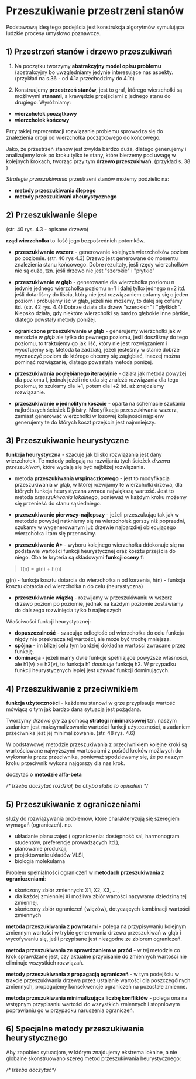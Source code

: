 # Przeszukiwanie przestrzeni stanów

Podstawową ideą tego podejścia jest konstrukcja algorytmów symulująca ludzkie procesy umysłowo poznawcze.

## 1) Przestrzeń stanów i drzewo przeszukiwań

1. Na początku tworzymy **abstrakcyjny model opisu problemu** (abstrakcyjny bo uwzględniamy jedynie interesujące nas aspekty. (przykład na s.36 - od 4.1a przechodzimy do 4.1c)

2. Konstruujemy **przestrzeń stanów**, jest to graf, którego wierzchołki są możliwymi **stanami**, a krawędzie przejściami z jednego stanu do drugiego. Wyróżniamy:
- **wierzchołek początkowy**
- **wierzchołek końcowy**

Przy takiej reprezentacji rozwiązanie problemu sprowadza się do znalezienia drogi od wierzchołka początkowego do końcowego.

Jako, że przestrzeń stanów jest zwykla bardzo duża, dlatego generujemy i analizujemy krok po kroku tylko te stany, które bierzemy pod uwagę w kolejnych krokach, tworząc przy tym **drzewo przeszukiwań**. (przykład s. 38 )

*Strategie przeszukiwania* przestrzeni stanów możemy podzielić na:
- **metody przeszukiwania ślepego**
- **metody przeszukiwani aheurystycznego**

## 2) Przeszukiwanie ślepe

(str. 40 rys. 4.3 - opisane drzewo)

**rząd wierzchołka** to ilość jego bezpośrednich potomków.

- **przeszukiwanie wszerz** - generowanie kolejnych wierzchołków poziom po poziomie. (str. 40 rys 4.3) Drzewo jest generowane do momentu znalezienia stanu końcowego. Dobre rezultaty, jeśli rzędy wierzchołków nie są duże, tzn. jeśli drzewo nie jest "szerokie" i "płytkie"

- **przeszukiwanie w głąb** - generowanie dla wierzchołka poziomu n jedynie jednego wierzchołka poziomu n+1 i dalej tylko jednego n+2 itd. jeśli dotarliśmy do liścia, który nie jest rozwiązaniem cofamy się o jeden poziom i próbujemy iść w głąb, jeżeli nie możemy, to dalej się cofamy itd. (str. 42 rys. 4.4) Dobrze działa dla drzew "szerokich" i "płytkich". Kiepsko działa, gdy niektóre wierzchołki są bardzo głębokie inne płytkie, dlatego powstały metody poniżej.

- **ograniczone przeszukiwanie w głąb** - generujemy wierzchołki jak w metodzie *w głąb* ale tylko do pewnego poziomu, jeśli doszliśmy do tego poziomu, to traktujemy go jak liść, który nie jest rozwiązaniem i wycofujemy się. Metoda ta zadziałą, jeżeli jesteśmy w stanie dobrze wyznaczyć poziom do którego chcemy się zagłębiać, inaczej można pominąć rozwiązanie, dlatego powastała metoda poniżej.

- **przeszukiwania pogłębianego iteracyjnie** - działa jak metoda powyżej dla poziomu l, jednak jeżeli nie uda się znaleźć rozwiązania dla tego poziomu, to szukamy dla l+1, potem dla l+2 itd. aż znajdziemy rozwiązanie.

- **przeszukiwanie o jednolitym koszcie** - oparta na schemacie szukania najkrótszych ścieżek Dijkistry. Modyfikacja przeszukiwania wszerz, zamiast generować wierzchołki w losowej kolejności najpierw generujemy te do których koszt przejścia jest najmniejszy.

## 3) Przeszukiwanie heurystyczne

**funkcja heurystyczna** - szacuje jak blisko rozwiązania jest dany wierzchołek. Te metody polegają na rozwijaniu tych ścieżek *drzewa przeszukiwań*, które wydają się być najbliżej rozwiązania.

- metoda **przeszukiwania wspinaczkowego** - jest to modyfikacja przeszukiwania w głąb, w której rozwijamy te wierzchołki drzewa, dla których funkcja heurystyczna zwraca największą wartość. Jest to metoda *przeszukiwania lokalnego*, ponieważ w każdym kroku możemy się przenieść do stanu sąsiedniego.

- **przeszukiwanie pierwszy-najlepszy** - jeżeli przeszukując tak jak w metodzie powyżej natkniemy się na wierzchołek gorszy niż poprzedni, szukamy w wygenerowanym już drzewie najbarzdiej obiecującego wierzchołka i tam się przenosimy.

- **przeszukiwanie A\*** - wyboru kolejnego wierzchołka ddokonuje się na podstawie wartości funkcji heurystycznej oraz kosztu przejścia do niego. Oba te kryteria są składowymi **funkcji oceny** f:
> f(n) = g(n) + h(n)

g(n) - funkcja kosztu dotarcia do wierzchołka n od korzenia, h(n) - funkcja kosztu dotarcia od wierzchołka n do celu (heurystyczna)

- **przeszukiwanie wiązką** - rozwijamy w przeszukiwaniu w wszerz drzewo poziom po poziomie, jednak na każdym poziomie zostawiamy do dalszego rozwinięcia tylko *b* najlepszych

Właściwości funkcji heurystycznej:
- **dopuszczalność** - szacując odległość od wierzchołka do celu funkcja nigdy nie przekracza tej wartości, ale może być trochę mniejsza.
- **spójna** - im bliżej celu tym bardziej dokładne wartości zwracane przez funkcję.
- **dominacja** - jeżeli mamy dwie funkcje spełniające powyższe własności, ale h1(v) >= h2(v), to funkcja h1 *dominuje* funkcję h2. W przypadku funkcji heurystycznych lepiej jest używać funkcji dominujących.

## 4) Przeszukiwanie z przeciwnikiem

**funkcja użyteczności** - każdemu stanowi w grze przypisauje wartość mówiącą o tym jak bardzo dana sytuacja jest pożądana.

Tworzymy *drzewo gry* za pomocą **strategi minimaksowej** tzn. naszym zadaniem jest maksymalizowanie wartości funkcji użyteczności, a zadaniem przeciwnika jest jej minimalizowanie. (str. 48 rys. 4.6)

W podstawowej metodzie przeszukiwania z przeciwnikiem kolejne kroki są wartościowane najwyższymi wartościami z pośród kroków możlwych do wykonania przez przeciwnika, ponieważ spodziewamy się, że po naszym kroku przeciwnik wykona najgorszy dla nas krok.

doczytać o **metodzie alfa-beta**

*/\* trzeba doczytać rozdział, bo chyba słabo to opisałem \*/*

## 5) Przeszukiwanie z ograniczeniami

służy do rozwiązywania problemów, które charakteryzują się szeregiem wymagań (ograniczeń). np.
- układanie planu zajęć ( ograniczenia: dostępność sal, harmonogram studentów, preferencje prowadzących itd.),
- planowanie produkcji,
- projektowanie układów VLSI,
- biologia molekularna

Problem spełnialności ograniczeń w **metodach przeszukiwania z ograniczeniami**:
- skończony zbiór zmiennych: X1, X2, X3, ... ,
- dla każdej zmienniej Xi możliwy zbiór wartości nazywamy dziedziną tej zmiennej,
- skończony zbiór ograniczeń (więzów), dotyczących kombinacji wartości zmiennych

**metoda przeszukiwania z powrotami** - polega na przypisywaniu kolejnym zmiennym wartości w trybie generowania drzewa przeszukiwań w głąb i wycofywaniu się, jeśli przypisane jest niezgodne ze zbiorem ograniczeń.

**metoda przeszukiwania ze sprawdzaniem w przód** - w tej metodzie co krok sprawdzane jest, czy aktualne przypisanie do zmiennych wartości nie eliminuje wszystkich rozwiązań.

**metody przeszukiwania z propagacją ograniczeń** - w tym podejściu w trakcie przeszukiwania drzewa przez ustalanie wartości dla poszczególnych zmiennych, propagujemy konsekwencje ograniczeń na pozostałe zmienne.

**metoda przeszukiwania minimalizująca liczbę konfliktów** - polega ona na wstępnym przypisaniu wartości do wszystkich zmiennych i stopniowym poprawianiu go w przypadku naruszenia ograniczeń.

## 6) Specjalne metody przeszukiwania heurystycznego

Aby zapobiec sytuacjom, w którym znajdujemy ekstrema lokalne, a nie globalne skonstruowano szereg metod przeszukiwania heurystycznego:

*/\* trzeba doczytać\*/*
